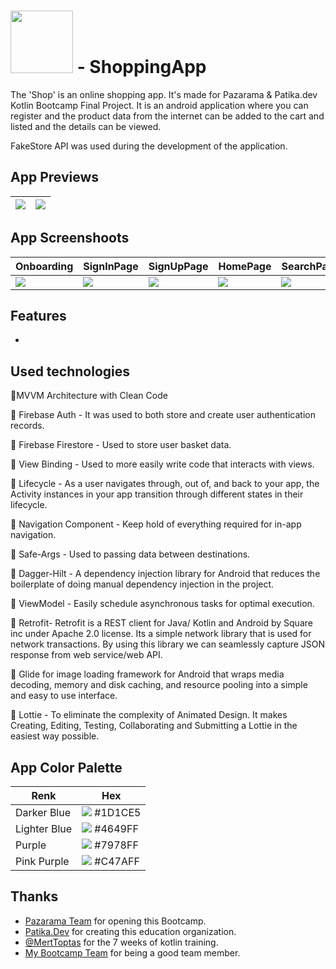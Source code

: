 
# <img src="https://drive.google.com/uc?id=1BgVpt10vip8rc63gFwzuc2AzC4I9-lrQ" width="100"> - ShoppingApp

The 'Shop' is an online shopping app. It's made for Pazarama & Patika.dev Kotlin Bootcamp Final Project. It is an android application where you can register and the product data from the internet can be added to the cart and listed and the details can be viewed.


FakeStore API was used during the development of the application.

## App Previews
![](https://media.giphy.com/media/C52lXpPzo0Dm4SpH7k/giphy.gif) | ![](https://media.giphy.com/media/MxkdO6gg8F7CC1dWet/giphy.gif) 
 --- | --- 

## App Screenshoots

Onboarding|SignInPage|SignUpPage|HomePage|SearchPage|DetailPage|BasketPage|ProfilePage
 --- | --- | --- | --- | --- | --- | --- | ---  
![](https://drive.google.com/uc?id=1yalHx_p-fBrErx3EDB-h0ne9lrhCYjvK)| ![](https://drive.google.com/uc?id=1RrrsuNt4cP1l2cRbBvnVU82KGvN0mrd_) | ![](https://drive.google.com/uc?id=1pJllPAdsQ74MGO1WWG66L8GgvpH-9WcN) | ![](https://drive.google.com/uc?id=1opVnUlypQfUUGFLTdTXULucLCoPPi4ag) |  ![](https://drive.google.com/uc?id=1bCKRNJ4XJv6MCGoPTj81rnU-cpOasRpZ) | ![](https://drive.google.com/uc?id=1nt73AEBtOJGaxCzLv2eYaooKWDujN3km) | ![](https://drive.google.com/uc?id=1EFAaZEgR4K2-W9FF7Q1cx6LnTe60Sfzn) | ![](https://drive.google.com/uc?id=11J9d64gFTS4XD0c8E--SBofZbFUa8CuV) 

## Features
-

## Used technologies

🔧MVVM Architecture with Clean Code

🔧 Firebase Auth - It was used to both store and create user authentication records.

🔧 Firebase Firestore - Used to store user basket data.

🔧 View Binding - Used to more easily write code that interacts with views.

🔧 Lifecycle - As a user navigates through, out of, and back to your app, the Activity instances in your app transition through different states in their lifecycle.

🔧 Navigation Component - Keep hold of everything required for in-app navigation.

🔧 Safe-Args - Used to passing data between destinations.

🔧 Dagger-Hilt - A dependency injection library for Android that reduces the boilerplate of doing manual dependency injection in the project.

🔧 ViewModel - Easily schedule asynchronous tasks for optimal execution.

🔧 Retrofit- Retrofit is a REST client for Java/ Kotlin and Android by Square inc under Apache 2.0 license. Its a simple network library that is used for network transactions. By using this library we can seamlessly capture JSON response from web service/web API.

🔧 Glide for image loading framework for Android that wraps media decoding, memory and disk caching, and resource pooling into a simple and easy to use interface.

🔧 Lottie -  To eliminate the complexity of Animated Design. It makes Creating, Editing, Testing, Collaborating and Submitting a Lottie in the easiest way possible.
## App Color Palette

| Renk             | Hex                                                                |
| ----------------- | ------------------------------------------------------------------ |
| Darker Blue | ![](https://via.placeholder.com/10/1D1CE5?text=+) #1D1CE5 |
| Lighter Blue | ![](https://via.placeholder.com/10/4649FF?text=+) #4649FF |
| Purple | ![](https://via.placeholder.com/10/7978FF?text=+) #7978FF |
| Pink Purple | ![](https://via.placeholder.com/10/C47AFF?text=+) #C47AFF | 

## Thanks

- [Pazarama Team](https://www.pazarama.com/) for opening this Bootcamp.
- [Patika.Dev](https://www.patika.dev/tr) for creating this education organization.
- [@MertToptas](https://github.com/merttoptas) for the 7 weeks of kotlin training.
- [My Bootcamp Team](https://github.com/Pazarama-Android-Kotlin-Bootcamp) for being a good team member.


